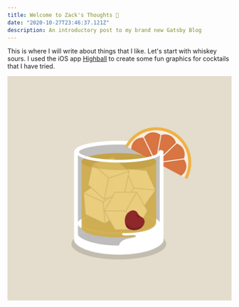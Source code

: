 ```yaml
---
title: Welcome to Zack's Thoughts 🧠
date: "2020-10-27T23:46:37.121Z"
description: An introductory post to my brand new Gatsby Blog
---
```


This is where I will write about things that I like.
Let's start with whiskey sours. I used the iOS app [Highball](https://apps.apple.com/us/app/highball-by-studio-neat/id973319934) to create some fun graphics for cocktails that I have tried.

![Whiskey Sour](./whiskey_sour.jpg)
